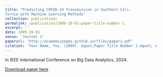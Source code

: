 ```yaml
---
title: "Predicting COVID-19 Transmission in Southern Cali-
fornia with Machine Learning Methods"
collection: publications
permalink: /publication/2009-10-01-paper-title-number-1
excerpt: ''
date: 2009-10-01
venue: 'Journal 1'
paperurl: 'http://academicpages.github.io/files/paper1.pdf'
citation: 'Your Name, You. (2009). &quot;Paper Title Number 1.&quot; <i>Journal 1</i>. 1(1).'
---
```

In IEEE International Conference on Big Data Analytics, 2024.

[Download paper here](http://academicpages.github.io/files/paper1.pdf)

